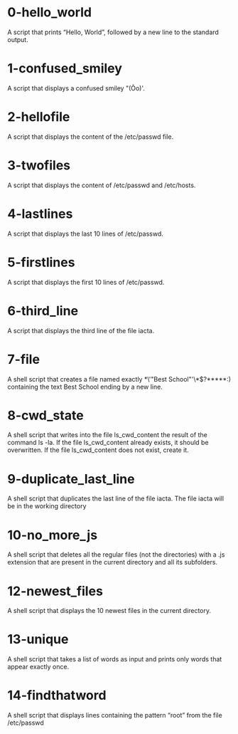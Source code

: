 # 0-hello_world 
A script that prints “Hello, World”, followed by a new line to the standard output.
# 1-confused_smiley 
A script that displays a confused smiley "\(Ôo\)\'.
# 2-hellofile 
A script that displays the content of the /etc/passwd file.
# 3-twofiles 
A script that displays the content of /etc/passwd and /etc/hosts.
# 4-lastlines 
A script that displays the last 10 lines of /etc/passwd.
# 5-firstlines 
A script that displays the first 10 lines of /etc/passwd.
# 6-third_line 
A script that displays the third line of the file iacta.
# 7-file
A shell script that creates a file named exactly \*\\'"Best School"\'\\*$\?\*\*\*\*\*:) containing the text Best School ending by a new line.
# 8-cwd_state 
A shell script that writes into the file ls_cwd_content the result of the command ls -la. If the file ls_cwd_content already exists, it should be overwritten. If the file ls_cwd_content does not exist, create it.
# 9-duplicate_last_line 
A shell script that duplicates the last line of the file iacta.
The file iacta will be in the working directory
# 10-no_more_js 
A shell script that deletes all the regular files (not the directories) with a .js extension that are present in the current directory and all its subfolders.
# 12-newest_files 
A shell script that displays the 10 newest files in the current directory.
# 13-unique 
A shell script that takes a list of words as input and prints only words that appear exactly once.
# 14-findthatword 
A shell script that displays lines containing the pattern “root” from the file /etc/passwd
